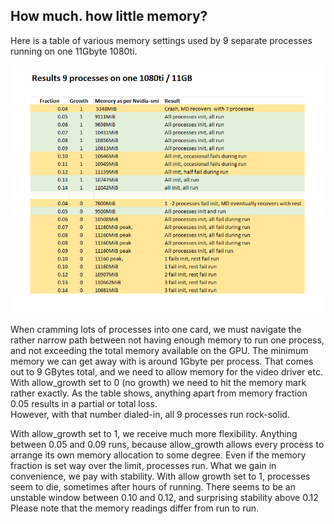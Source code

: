 ## How much. how little memory?

Here is a table of various memory settings used by 9 separate processes running on one 11Gbyte 1080ti.

![ ](/Utils/Screenshots/memorytests.png)

When cramming lots of processes into one card, we must navigate the rather narrow path between not having enough memory to run one process, and not exceeding the total memory available on the GPU. The minimum memory we can get away with is around 1Gbyte per process. That comes out to 9 GBytes total, and we need to allow memory for the video driver etc.
With allow_growth set to 0 (no growth) we need to hit the memory mark rather exactly. As the table shows, anything apart from memory fraction 0.05 results in a partial or total loss.<br> However, with that number dialed-in, all 9 processes run rock-solid.

With allow_growth set to 1, we receive much more flexibility. Anything between 0.05 and 0.09 runs, because allow_growth allows every process to arrange its own memory allocation to some degree. Even if the memory fraction is set way over the limit, processes run. What we gain in convenience, we pay with stability. With allow growth set to 1, processes seem to die, sometimes after hours of running. There seems to be an unstable window between 0.10 and 0.12, and surprising stability above 0.12
Please note that the memory readings differ from run to run.  

